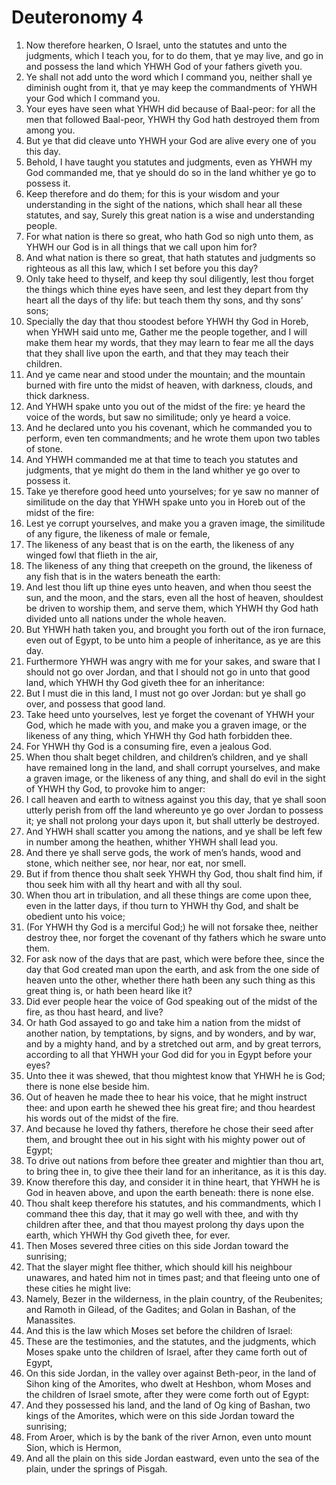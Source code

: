 ﻿# Deuteronomy 4
1. Now therefore hearken, O Israel, unto the statutes and unto the judgments, which I teach you, for to do them, that ye may live, and go in and possess the land which YHWH God of your fathers giveth you. 
2. Ye shall not add unto the word which I command you, neither shall ye diminish ought from it, that ye may keep the commandments of YHWH your God which I command you. 
3. Your eyes have seen what YHWH did because of Baal-peor: for all the men that followed Baal-peor, YHWH thy God hath destroyed them from among you. 
4. But ye that did cleave unto YHWH your God are alive every one of you this day. 
5. Behold, I have taught you statutes and judgments, even as YHWH my God commanded me, that ye should do so in the land whither ye go to possess it. 
6. Keep therefore and do them; for this is your wisdom and your understanding in the sight of the nations, which shall hear all these statutes, and say, Surely this great nation is a wise and understanding people. 
7. For what nation is there so great, who hath God so nigh unto them, as YHWH our God is in all things that we call upon him for? 
8. And what nation is there so great, that hath statutes and judgments so righteous as all this law, which I set before you this day? 
9. Only take heed to thyself, and keep thy soul diligently, lest thou forget the things which thine eyes have seen, and lest they depart from thy heart all the days of thy life: but teach them thy sons, and thy sons’ sons; 
10. Specially the day that thou stoodest before YHWH thy God in Horeb, when YHWH said unto me, Gather me the people together, and I will make them hear my words, that they may learn to fear me all the days that they shall live upon the earth, and that they may teach their children. 
11. And ye came near and stood under the mountain; and the mountain burned with fire unto the midst of heaven, with darkness, clouds, and thick darkness. 
12. And YHWH spake unto you out of the midst of the fire: ye heard the voice of the words, but saw no similitude; only ye heard a voice. 
13. And he declared unto you his covenant, which he commanded you to perform, even ten commandments; and he wrote them upon two tables of stone. 
14.  And YHWH commanded me at that time to teach you statutes and judgments, that ye might do them in the land whither ye go over to possess it. 
15. Take ye therefore good heed unto yourselves; for ye saw no manner of similitude on the day that YHWH spake unto you in Horeb out of the midst of the fire: 
16. Lest ye corrupt yourselves, and make you a graven image, the similitude of any figure, the likeness of male or female, 
17. The likeness of any beast that is on the earth, the likeness of any winged fowl that flieth in the air, 
18. The likeness of any thing that creepeth on the ground, the likeness of any fish that is in the waters beneath the earth: 
19. And lest thou lift up thine eyes unto heaven, and when thou seest the sun, and the moon, and the stars, even all the host of heaven, shouldest be driven to worship them, and serve them, which YHWH thy God hath divided unto all nations under the whole heaven. 
20. But YHWH hath taken you, and brought you forth out of the iron furnace, even out of Egypt, to be unto him a people of inheritance, as ye are this day. 
21. Furthermore YHWH was angry with me for your sakes, and sware that I should not go over Jordan, and that I should not go in unto that good land, which YHWH thy God giveth thee for an inheritance: 
22. But I must die in this land, I must not go over Jordan: but ye shall go over, and possess that good land. 
23. Take heed unto yourselves, lest ye forget the covenant of YHWH your God, which he made with you, and make you a graven image, or the likeness of any thing, which YHWH thy God hath forbidden thee. 
24. For YHWH thy God is a consuming fire, even a jealous God. 
25.  When thou shalt beget children, and children’s children, and ye shall have remained long in the land, and shall corrupt yourselves, and make a graven image, or the likeness of any thing, and shall do evil in the sight of YHWH thy God, to provoke him to anger: 
26. I call heaven and earth to witness against you this day, that ye shall soon utterly perish from off the land whereunto ye go over Jordan to possess it; ye shall not prolong your days upon it, but shall utterly be destroyed. 
27. And YHWH shall scatter you among the nations, and ye shall be left few in number among the heathen, whither YHWH shall lead you. 
28. And there ye shall serve gods, the work of men’s hands, wood and stone, which neither see, nor hear, nor eat, nor smell. 
29. But if from thence thou shalt seek YHWH thy God, thou shalt find him, if thou seek him with all thy heart and with all thy soul. 
30. When thou art in tribulation, and all these things are come upon thee, even in the latter days, if thou turn to YHWH thy God, and shalt be obedient unto his voice; 
31. (For YHWH thy God is a merciful God;) he will not forsake thee, neither destroy thee, nor forget the covenant of thy fathers which he sware unto them. 
32. For ask now of the days that are past, which were before thee, since the day that God created man upon the earth, and ask from the one side of heaven unto the other, whether there hath been any such thing as this great thing is, or hath been heard like it? 
33. Did ever people hear the voice of God speaking out of the midst of the fire, as thou hast heard, and live? 
34. Or hath God assayed to go and take him a nation from the midst of another nation, by temptations, by signs, and by wonders, and by war, and by a mighty hand, and by a stretched out arm, and by great terrors, according to all that YHWH your God did for you in Egypt before your eyes? 
35. Unto thee it was shewed, that thou mightest know that YHWH he is God; there is none else beside him. 
36. Out of heaven he made thee to hear his voice, that he might instruct thee: and upon earth he shewed thee his great fire; and thou heardest his words out of the midst of the fire. 
37. And because he loved thy fathers, therefore he chose their seed after them, and brought thee out in his sight with his mighty power out of Egypt; 
38. To drive out nations from before thee greater and mightier than thou art, to bring thee in, to give thee their land for an inheritance, as it is this day. 
39. Know therefore this day, and consider it in thine heart, that YHWH he is God in heaven above, and upon the earth beneath: there is none else. 
40. Thou shalt keep therefore his statutes, and his commandments, which I command thee this day, that it may go well with thee, and with thy children after thee, and that thou mayest prolong thy days upon the earth, which YHWH thy God giveth thee, for ever. 
41.  Then Moses severed three cities on this side Jordan toward the sunrising; 
42. That the slayer might flee thither, which should kill his neighbour unawares, and hated him not in times past; and that fleeing unto one of these cities he might live: 
43. Namely, Bezer in the wilderness, in the plain country, of the Reubenites; and Ramoth in Gilead, of the Gadites; and Golan in Bashan, of the Manassites. 
44.  And this is the law which Moses set before the children of Israel: 
45. These are the testimonies, and the statutes, and the judgments, which Moses spake unto the children of Israel, after they came forth out of Egypt, 
46. On this side Jordan, in the valley over against Beth-peor, in the land of Sihon king of the Amorites, who dwelt at Heshbon, whom Moses and the children of Israel smote, after they were come forth out of Egypt: 
47. And they possessed his land, and the land of Og king of Bashan, two kings of the Amorites, which were on this side Jordan toward the sunrising; 
48. From Aroer, which is by the bank of the river Arnon, even unto mount Sion, which is Hermon, 
49. And all the plain on this side Jordan eastward, even unto the sea of the plain, under the springs of Pisgah. 
